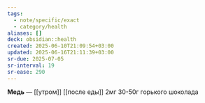 ```yaml
---
tags:
  - note/specific/exact
  - category/health
aliases: []
deck: obsidian::health
created: 2025-06-10T21:09:54+03:00
updated: 2025-06-16T21:11:39+03:00
sr-due: 2025-07-05
sr-interval: 19
sr-ease: 290
---
```


**Медь**
—
[[утром]]
[[после еды]]
2мг
30-50г горького шоколада
